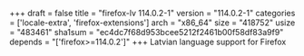 +++
draft = false
title = "firefox-lv 114.0.2-1"
version = "114.0.2-1"
categories = ['locale-extra', 'firefox-extensions']
arch = "x86_64"
size = "418752"
usize = "483461"
sha1sum = "ec4dc7f68d953bcee5212f2461b00f58df83a9f9"
depends = "['firefox>=114.0.2']"
+++
Latvian language support for Firefox